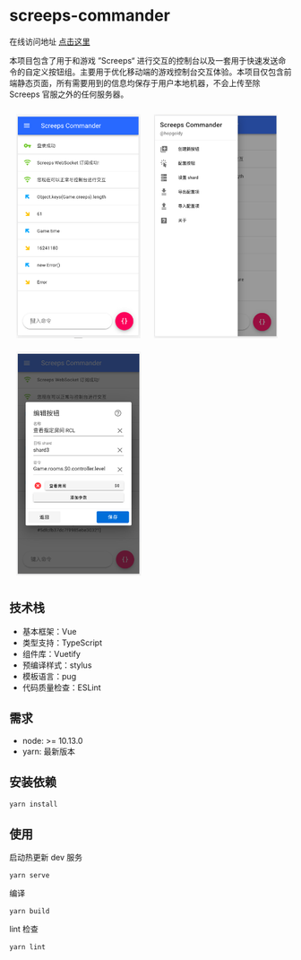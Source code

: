 <style>
.img-wrap{
    display: flex;
    flex-flow: row wrap;
}

.img-wrap img {
    margin: 12px;
    height: 400px;
}
</style>

# screeps-commander

在线访问地址 [点击这里](https://hopgoldy.github.io/screeps-commander/)

本项目包含了用于和游戏 ”Screeps“ 进行交互的控制台以及一套用于快速发送命令的自定义按钮组。主要用于优化移动端的游戏控制台交互体验。本项目仅包含前端静态页面，所有需要用到的信息均保存于用户本地机器，不会上传至除 Screeps 官服之外的任何服务器。

<div class='img-wrap'>
    <img src="./public/show1.png">
    <img src="./public/show2.png">
    <img src="./public/show3.png">
</div>

## 技术栈

- 基本框架：Vue
- 类型支持：TypeScript
- 组件库：Vuetify
- 预编译样式：stylus
- 模板语言：pug
- 代码质量检查：ESLint

## 需求

- node: >= 10.13.0
- yarn: 最新版本

## 安装依赖
```
yarn install
```

## 使用

启动热更新 dev 服务
```
yarn serve
```

编译
```
yarn build
```

lint 检查
```
yarn lint
```


